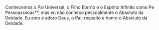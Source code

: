 ﻿Conhecemos o Pai Universal, o Filho Eterno e o Espírito Infinito como  Pe Pessoasssoas**, mas eu não conheço pessoalmente o Absoluto da Deidade. Eu amo e adoro Deus, o Pai; respeito e honro o Absoluto da Deidade.